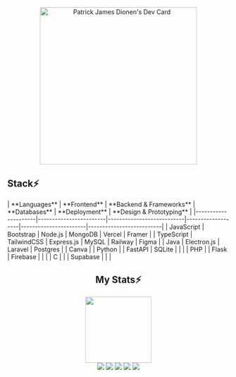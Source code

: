 
<div align="center"><a href="https://app.daily.dev/patrickjamesdionen"><img src="https://api.daily.dev/devcards/v2/F2ivuAoInnVleFiy2miwc.png?type=default&r=81c" width="356" alt="Patrick James Dionen's Dev Card" /></a></div>

<div alignt=center>
<h2>Stack⚡</h2>
| **Languages**       | **Frontend**           | **Backend & Frameworks** | **Databases**      | **Deployment**       | **Design & Prototyping** |
|---------------------|------------------------|---------------------------|-------------------|-----------------------|--------------------------|
| JavaScript          | Bootstrap              | Node.js                   | MongoDB            | Vercel                | Framer                   |
| TypeScript          | TailwindCSS            | Express.js                | MySQL              | Railway               | Figma                    |
| Java                | Electron.js            | Laravel                   | Postgres           |                       | Canva                    |
| Python              |                        | FastAPI                   | SQLite             |                       |                          |
| PHP                 |                        | Flask                     | Firebase           |                       |                          |
| C                   |                        |                           | Supabase           |                       |                          |

</div>

<div align=center> 
  <h2>My Stats⚡</h2>
  <img height=150px src="https://streak-stats.demolab.com?user=ImTrikk&theme=algolia"></br>
  <img src="https://github-profile-summary-cards.vercel.app/api/cards/profile-details?username=ImTrikk&theme=algolia">
  <img src="https://github-profile-summary-cards.vercel.app/api/cards/repos-per-language?username=ImTrikk&theme=algolia">
  <img src="https://github-profile-summary-cards.vercel.app/api/cards/most-commit-language?username=ImTrikk&theme=algolia">
  <img src="https://github-profile-summary-cards.vercel.app/api/cards/stats?username=ImTrikk&theme=algolia">
  <img src="https://github-profile-summary-cards.vercel.app/api/cards/productive-time?username=ImTrikk&theme=algolia">
</div>




